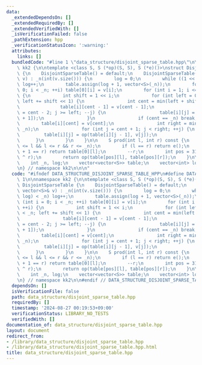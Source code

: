 ```yaml
---
data:
  _extendedDependsOn: []
  _extendedRequiredBy: []
  _extendedVerifiedWith: []
  _isVerificationFailed: false
  _pathExtension: hpp
  _verificationStatusIcon: ':warning:'
  attributes:
    links: []
  bundledCode: "#line 1 \"data_structure/disjoint_sparse_table.hpp\"\n\n\n\nnamespace\
    \ kk2 {\n\ntemplate <class S, S (*op)(S, S), S (*e)()>\nstruct DisjointSparseTable\
    \ {\n    DisjointSparseTable() = default;\n    DisjointSparseTable(const vector<S>&\
    \ v) : _n(int(v.size())) {\n        log = 0;\n        while ((1 << log) < _n)\
    \ log++;\n        table.assign(log + 1, vector<S>(_n));\n        for (int i =\
    \ 0; i < _n; ++i) table[0][i] = v[i];\n        for (int i = 1; i <= log; ++i)\
    \ {\n            int shift = 1 << i;\n            for (int left = 0; left < _n;\
    \ left += shift << 1) {\n                int cent = min(left + shift, _n);\n \
    \               table[i][cent - 1] = v[cent - 1];\n                for (int j\
    \ = cent - 2; j >= left; --j) {\n                    table[i][j] = op(v[j], table[i][j\
    \ + 1]);\n                }\n                if (cent == _n) break;\n        \
    \        table[i][cent] = v[cent];\n                int right = min(cent + shift,\
    \ _n);\n                for (int j = cent + 1; j < right; ++j) {\n           \
    \         table[i][j] = op(table[i][j - 1], v[j]);\n                }\n      \
    \      }\n        }\n    }\n\n    S prod(int l, int r) const {\n        assert(0\
    \ <= l && l <= r && r <= _n);\n        if (l == r) return e();\n        if (l\
    \ + 1 == r) return table[0][l];\n        --r;\n        int pos = 31 ^ __builtin_clz(l\
    \ ^ r);\n        return op(table[pos][l], table[pos][r]);\n    }\n\n  private:\n\
    \    int _n, log;\n    vector<vector<S>> table;\n    vector<int> lookup;\n};\n\
    \n} // namespace kk2\n\n\n"
  code: "#ifndef DATA_STRUCTURE_DISJOINT_SPARSE_TABLE_HPP\n#define DATA_STRUCTURE_DISJOINT_SPARSE_TABLE_HPP\
    \ 1\n\nnamespace kk2 {\n\ntemplate <class S, S (*op)(S, S), S (*e)()>\nstruct\
    \ DisjointSparseTable {\n    DisjointSparseTable() = default;\n    DisjointSparseTable(const\
    \ vector<S>& v) : _n(int(v.size())) {\n        log = 0;\n        while ((1 <<\
    \ log) < _n) log++;\n        table.assign(log + 1, vector<S>(_n));\n        for\
    \ (int i = 0; i < _n; ++i) table[0][i] = v[i];\n        for (int i = 1; i <= log;\
    \ ++i) {\n            int shift = 1 << i;\n            for (int left = 0; left\
    \ < _n; left += shift << 1) {\n                int cent = min(left + shift, _n);\n\
    \                table[i][cent - 1] = v[cent - 1];\n                for (int j\
    \ = cent - 2; j >= left; --j) {\n                    table[i][j] = op(v[j], table[i][j\
    \ + 1]);\n                }\n                if (cent == _n) break;\n        \
    \        table[i][cent] = v[cent];\n                int right = min(cent + shift,\
    \ _n);\n                for (int j = cent + 1; j < right; ++j) {\n           \
    \         table[i][j] = op(table[i][j - 1], v[j]);\n                }\n      \
    \      }\n        }\n    }\n\n    S prod(int l, int r) const {\n        assert(0\
    \ <= l && l <= r && r <= _n);\n        if (l == r) return e();\n        if (l\
    \ + 1 == r) return table[0][l];\n        --r;\n        int pos = 31 ^ __builtin_clz(l\
    \ ^ r);\n        return op(table[pos][l], table[pos][r]);\n    }\n\n  private:\n\
    \    int _n, log;\n    vector<vector<S>> table;\n    vector<int> lookup;\n};\n\
    \n} // namespace kk2\n\n#endif // DATA_STRUCTURE_DISJOINT_SPARSE_TABLE_HPP\n"
  dependsOn: []
  isVerificationFile: false
  path: data_structure/disjoint_sparse_table.hpp
  requiredBy: []
  timestamp: '2024-08-27 00:19:53+09:00'
  verificationStatus: LIBRARY_NO_TESTS
  verifiedWith: []
documentation_of: data_structure/disjoint_sparse_table.hpp
layout: document
redirect_from:
- /library/data_structure/disjoint_sparse_table.hpp
- /library/data_structure/disjoint_sparse_table.hpp.html
title: data_structure/disjoint_sparse_table.hpp
---
```

